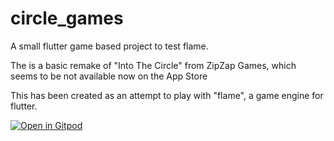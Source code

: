 # circle_games

A small flutter game based project to test flame.

The is a basic remake of "Into The Circle" from ZipZap Games, which seems to be not available now on the App Store

This has been created as an attempt to play with "flame", a game engine for flutter.

[![Open in Gitpod](https://gitpod.io/button/open-in-gitpod.svg)](https://gitpod.io/https://github.com/tomsoft1/CirclesGame)
